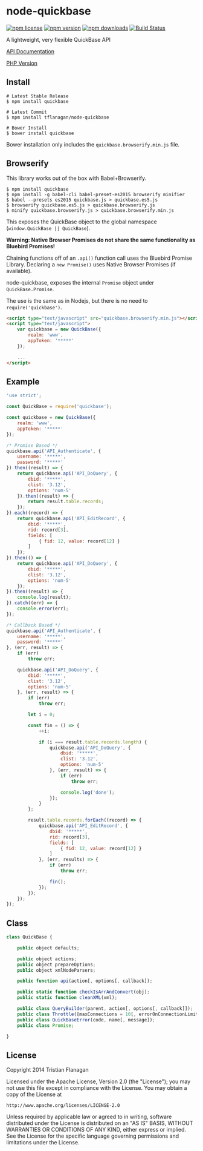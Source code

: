 node-quickbase
==============

[![npm license](https://img.shields.io/npm/l/quickbase.svg)](https://www.npmjs.com/package/quickbase) [![npm version](https://img.shields.io/npm/v/quickbase.svg)](https://www.npmjs.com/package/quickbase) [![npm downloads](https://img.shields.io/npm/dm/quickbase.svg)](https://www.npmjs.com/package/quickbase) [![Build Status](https://travis-ci.org/tflanagan/node-quickbase.svg)](https://travis-ci.org/tflanagan/node-quickbase)

A lightweight, very flexible QuickBase API

[API Documentation](https://github.com/tflanagan/node-quickbase/blob/master/documentation/api.md)

[PHP Version](https://github.com/tflanagan/php-quickbase)

Install
-------
```
# Latest Stable Release
$ npm install quickbase

# Latest Commit
$ npm install tflanagan/node-quickbase

# Bower Install
$ bower install quickbase
```

Bower installation only includes the `quickbase.browserify.min.js` file.

Browserify
----------
This library works out of the box with Babel+Browserify.
```
$ npm install quickbase
$ npm install -g babel-cli babel-preset-es2015 browserify minifier
$ babel --presets es2015 quickbase.js > quickbase.es5.js
$ browserify quickbase.es5.js > quickbase.browserify.js
$ minify quickbase.browserify.js > quickbase.browserify.min.js
```
This exposes the QuickBase object to the global namespace (```window.QuickBase || QuickBase```).

__Warning: Native Browser Promises do not share the same functionality as Bluebird Promises!__

Chaining functions off of an ```.api()``` function call uses the Bluebird Promise Library. Declaring a ```new Promise()``` uses Native Browser Promises (if available).

node-quickbase, exposes the internal ```Promise``` object under ```QuickBase.Promise```.

The use is the same as in Nodejs, but there is no need to ```require('quickbase')```.

```html
<script type="text/javascript" src="quickbase.browserify.min.js"></script>
<script type="text/javascript">
	var quickbase = new QuickBase({
		realm: 'www',
		appToken: '*****'
	});

	...
</script>
```

Example
-------
```javascript
'use strict';

const QuickBase = require('quickbase');

const quickbase = new QuickBase({
	realm: 'www',
	appToken: '*****'
});

/* Promise Based */
quickbase.api('API_Authenticate', {
	username: '*****',
	password: '*****'
}).then((result) => {
	return quickbase.api('API_DoQuery', {
		dbid: '*****',
		clist: '3.12',
		options: 'num-5'
	}).then((result) => {
		return result.table.records;
	});
}).each((record) => {
	return quickbase.api('API_EditRecord', {
		dbid: '*****',
		rid: record[3],
		fields: [
			{ fid: 12, value: record[12] }
		]
	});
}).then(() => {
	return quickbase.api('API_DoQuery', {
		dbid: '*****',
		clist: '3.12',
		options: 'num-5'
	});
}).then((result) => {
	console.log(result);
}).catch((err) => {
	console.error(err);
});

/* Callback Based */
quickbase.api('API_Authenticate', {
	username: '*****',
	password: '*****'
}, (err, result) => {
	if (err)
		throw err;

	quickbase.api('API_DoQuery', {
		dbid: '*****',
		clist: '3.12',
		options: 'num-5'
	}, (err, result) => {
		if (err)
			throw err;

		let i = 0;

		const fin = () => {
			++i;

			if (i === result.table.records.length) {
				quickbase.api('API_DoQuery', {
					dbid: '*****',
					clist: '3.12',
					options: 'num-5'
				}, (err, result) => {
					if (err)
						throw err;

					console.log('done');
				});
			}
		};

		result.table.records.forEach((record) => {
			quickbase.api('API_EditRecord', {
				dbid: '*****',
				rid: record[3],
				fields: [
					{ fid: 12, value: record[12] }
				]
			}, (err, results) => {
				if (err)
					throw err;

				fin();
			});
		});
	});
});
```

Class
-----
```javascript
class QuickBase {

	public object defaults;

	public object actions;
	public object prepareOptions;
	public object xmlNodeParsers;

	public function api(action[, options[, callback]);

	public static function checkIsArrAndConvert(obj);
	public static function cleanXML(xml);

	public class QueryBuilder(parent, action[, options[, callback]]);
	public class Throttle([maxConnections = 10[, errorOnConnectionLimit = false]]);
	public class QuickBaseError(code, name[, message]);
	public class Promise;

}
```

License
-------

Copyright 2014 Tristian Flanagan

Licensed under the Apache License, Version 2.0 (the "License");
you may not use this file except in compliance with the License.
You may obtain a copy of the License at

    http://www.apache.org/licenses/LICENSE-2.0

Unless required by applicable law or agreed to in writing, software
distributed under the License is distributed on an "AS IS" BASIS,
WITHOUT WARRANTIES OR CONDITIONS OF ANY KIND, either express or implied.
See the License for the specific language governing permissions and
limitations under the License.
